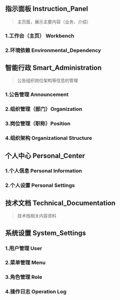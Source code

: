 ## 指示面板 Instruction_Panel

> 主页面，展示主要内容（业务、介绍）

### 1.工作台（主页） Workbench

### 2.环境依赖  Environmental_Dependency



## 智能行政 Smart_Administration

> 公告组织岗位架构等信息的管理

### 1.公告管理 Announcement

### 2.组织管理（部门）Organization

### 3.岗位管理（职称）Position

### 4.组织架构 Organizational Structure



## 个人中心 Personal_Center

### 1.个人信息 Personal Information

### 2.个人设置 Personal Settings



## 技术文档 Technical_Documentation

> 技术栈相关内容资料



## 系统设置 System_Settings

### 1.用户管理 User

### 2.菜单管理 Menu 

### 3.角色管理 Role

### 4.操作日志 Operation Log

